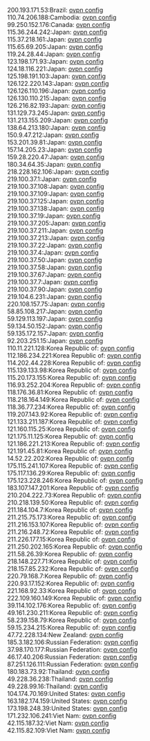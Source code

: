 200.193.171.53:Brazil: [ovpn config](vpn/200_193_171_53.ovpn)  
110.74.206.188:Cambodia: [ovpn config](vpn/110_74_206_188.ovpn)  
99.250.152.176:Canada: [ovpn config](vpn/99_250_152_176.ovpn)  
115.36.244.242:Japan: [ovpn config](vpn/115_36_244_242.ovpn)  
115.37.218.161:Japan: [ovpn config](vpn/115_37_218_161.ovpn)  
115.65.69.205:Japan: [ovpn config](vpn/115_65_69_205.ovpn)  
119.24.28.44:Japan: [ovpn config](vpn/119_24_28_44.ovpn)  
123.198.171.93:Japan: [ovpn config](vpn/123_198_171_93.ovpn)  
124.18.116.221:Japan: [ovpn config](vpn/124_18_116_221.ovpn)  
125.198.191.103:Japan: [ovpn config](vpn/125_198_191_103.ovpn)  
126.122.220.143:Japan: [ovpn config](vpn/126_122_220_143.ovpn)  
126.126.110.196:Japan: [ovpn config](vpn/126_126_110_196.ovpn)  
126.130.110.215:Japan: [ovpn config](vpn/126_130_110_215.ovpn)  
126.216.82.193:Japan: [ovpn config](vpn/126_216_82_193.ovpn)  
131.129.73.245:Japan: [ovpn config](vpn/131_129_73_245.ovpn)  
131.213.155.209:Japan: [ovpn config](vpn/131_213_155_209.ovpn)  
138.64.213.180:Japan: [ovpn config](vpn/138_64_213_180.ovpn)  
150.9.47.212:Japan: [ovpn config](vpn/150_9_47_212.ovpn)  
153.201.39.81:Japan: [ovpn config](vpn/153_201_39_81.ovpn)  
157.14.205.23:Japan: [ovpn config](vpn/157_14_205_23.ovpn)  
159.28.220.47:Japan: [ovpn config](vpn/159_28_220_47.ovpn)  
180.34.64.35:Japan: [ovpn config](vpn/180_34_64_35.ovpn)  
218.228.162.106:Japan: [ovpn config](vpn/218_228_162_106.ovpn)  
219.100.37.1:Japan: [ovpn config](vpn/219_100_37_1.ovpn)  
219.100.37.108:Japan: [ovpn config](vpn/219_100_37_108.ovpn)  
219.100.37.109:Japan: [ovpn config](vpn/219_100_37_109.ovpn)  
219.100.37.125:Japan: [ovpn config](vpn/219_100_37_125.ovpn)  
219.100.37.138:Japan: [ovpn config](vpn/219_100_37_138.ovpn)  
219.100.37.19:Japan: [ovpn config](vpn/219_100_37_19.ovpn)  
219.100.37.205:Japan: [ovpn config](vpn/219_100_37_205.ovpn)  
219.100.37.211:Japan: [ovpn config](vpn/219_100_37_211.ovpn)  
219.100.37.213:Japan: [ovpn config](vpn/219_100_37_213.ovpn)  
219.100.37.22:Japan: [ovpn config](vpn/219_100_37_22.ovpn)  
219.100.37.4:Japan: [ovpn config](vpn/219_100_37_4.ovpn)  
219.100.37.50:Japan: [ovpn config](vpn/219_100_37_50.ovpn)  
219.100.37.58:Japan: [ovpn config](vpn/219_100_37_58.ovpn)  
219.100.37.67:Japan: [ovpn config](vpn/219_100_37_67.ovpn)  
219.100.37.7:Japan: [ovpn config](vpn/219_100_37_7.ovpn)  
219.100.37.90:Japan: [ovpn config](vpn/219_100_37_90.ovpn)  
219.104.6.231:Japan: [ovpn config](vpn/219_104_6_231.ovpn)  
220.108.157.75:Japan: [ovpn config](vpn/220_108_157_75.ovpn)  
58.85.108.217:Japan: [ovpn config](vpn/58_85_108_217.ovpn)  
59.129.113.197:Japan: [ovpn config](vpn/59_129_113_197.ovpn)  
59.134.50.152:Japan: [ovpn config](vpn/59_134_50_152.ovpn)  
59.135.172.157:Japan: [ovpn config](vpn/59_135_172_157.ovpn)  
92.203.251.15:Japan: [ovpn config](vpn/92_203_251_15.ovpn)  
110.11.221.128:Korea Republic of: [ovpn config](vpn/110_11_221_128.ovpn)  
112.186.234.221:Korea Republic of: [ovpn config](vpn/112_186_234_221.ovpn)  
114.202.44.228:Korea Republic of: [ovpn config](vpn/114_202_44_228.ovpn)  
115.139.133.98:Korea Republic of: [ovpn config](vpn/115_139_133_98.ovpn)  
115.20.173.155:Korea Republic of: [ovpn config](vpn/115_20_173_155.ovpn)  
116.93.252.204:Korea Republic of: [ovpn config](vpn/116_93_252_204.ovpn)  
118.176.36.81:Korea Republic of: [ovpn config](vpn/118_176_36_81.ovpn)  
118.218.164.149:Korea Republic of: [ovpn config](vpn/118_218_164_149.ovpn)  
118.36.77.234:Korea Republic of: [ovpn config](vpn/118_36_77_234.ovpn)  
119.207.143.92:Korea Republic of: [ovpn config](vpn/119_207_143_92.ovpn)  
121.133.211.187:Korea Republic of: [ovpn config](vpn/121_133_211_187.ovpn)  
121.160.115.25:Korea Republic of: [ovpn config](vpn/121_160_115_25.ovpn)  
121.175.11.125:Korea Republic of: [ovpn config](vpn/121_175_11_125.ovpn)  
121.186.221.213:Korea Republic of: [ovpn config](vpn/121_186_221_213.ovpn)  
121.191.45.81:Korea Republic of: [ovpn config](vpn/121_191_45_81.ovpn)  
14.52.22.202:Korea Republic of: [ovpn config](vpn/14_52_22_202.ovpn)  
175.115.241.107:Korea Republic of: [ovpn config](vpn/175_115_241_107.ovpn)  
175.117.136.29:Korea Republic of: [ovpn config](vpn/175_117_136_29.ovpn)  
175.123.228.246:Korea Republic of: [ovpn config](vpn/175_123_228_246.ovpn)  
183.107.147.201:Korea Republic of: [ovpn config](vpn/183_107_147_201.ovpn)  
210.204.222.73:Korea Republic of: [ovpn config](vpn/210_204_222_73.ovpn)  
210.218.139.50:Korea Republic of: [ovpn config](vpn/210_218_139_50.ovpn)  
211.184.104.7:Korea Republic of: [ovpn config](vpn/211_184_104_7.ovpn)  
211.215.75.173:Korea Republic of: [ovpn config](vpn/211_215_75_173.ovpn)  
211.216.153.107:Korea Republic of: [ovpn config](vpn/211_216_153_107.ovpn)  
211.216.248.72:Korea Republic of: [ovpn config](vpn/211_216_248_72.ovpn)  
211.226.177.15:Korea Republic of: [ovpn config](vpn/211_226_177_15.ovpn)  
211.250.202.165:Korea Republic of: [ovpn config](vpn/211_250_202_165.ovpn)  
211.58.26.39:Korea Republic of: [ovpn config](vpn/211_58_26_39.ovpn)  
218.148.227.71:Korea Republic of: [ovpn config](vpn/218_148_227_71.ovpn)  
218.157.85.232:Korea Republic of: [ovpn config](vpn/218_157_85_232.ovpn)  
220.79.168.7:Korea Republic of: [ovpn config](vpn/220_79_168_7.ovpn)  
220.93.17.152:Korea Republic of: [ovpn config](vpn/220_93_17_152.ovpn)  
221.168.92.33:Korea Republic of: [ovpn config](vpn/221_168_92_33.ovpn)  
222.109.160.149:Korea Republic of: [ovpn config](vpn/222_109_160_149.ovpn)  
39.114.102.176:Korea Republic of: [ovpn config](vpn/39_114_102_176.ovpn)  
49.161.230.211:Korea Republic of: [ovpn config](vpn/49_161_230_211.ovpn)  
58.239.158.79:Korea Republic of: [ovpn config](vpn/58_239_158_79.ovpn)  
59.15.234.215:Korea Republic of: [ovpn config](vpn/59_15_234_215.ovpn)  
47.72.228.134:New Zealand: [ovpn config](vpn/47_72_228_134.ovpn)  
185.3.182.106:Russian Federation: [ovpn config](vpn/185_3_182_106.ovpn)  
37.98.170.177:Russian Federation: [ovpn config](vpn/37_98_170_177.ovpn)  
46.17.40.206:Russian Federation: [ovpn config](vpn/46_17_40_206.ovpn)  
87.251.126.111:Russian Federation: [ovpn config](vpn/87_251_126_111.ovpn)  
180.183.73.92:Thailand: [ovpn config](vpn/180_183_73_92.ovpn)  
49.228.36.238:Thailand: [ovpn config](vpn/49_228_36_238.ovpn)  
49.228.99.16:Thailand: [ovpn config](vpn/49_228_99_16.ovpn)  
104.174.70.169:United States: [ovpn config](vpn/104_174_70_169.ovpn)  
163.182.174.159:United States: [ovpn config](vpn/163_182_174_159.ovpn)  
173.198.248.39:United States: [ovpn config](vpn/173_198_248_39.ovpn)  
171.232.106.241:Viet Nam: [ovpn config](vpn/171_232_106_241.ovpn)  
42.115.187.32:Viet Nam: [ovpn config](vpn/42_115_187_32.ovpn)  
42.115.82.109:Viet Nam: [ovpn config](vpn/42_115_82_109.ovpn)  
